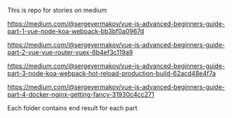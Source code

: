 This is repo for stories on medium

https://medium.com/@sergeyermakov/vue-js-advanced-beginners-guide-part-1-vue-node-koa-webpack-bb3bf0a0967d

https://medium.com/@sergeyermakov/vue-js-advanced-beginners-guide-part-2-vue-vue-router-vuex-6b4ef3c119a9

https://medium.com/@sergeyermakov/vue-js-advanced-beginners-guide-part-3-node-koa-webpack-hot-reload-production-build-62acd48e4f7a

https://medium.com/@sergeyermakov/vue-js-advanced-beginners-guide-part-4-docker-nginx-getting-fancy-31930c4cc271

Each folder contains end result for each part
